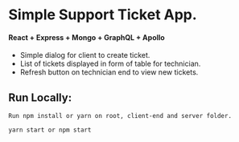 # Simple Support Ticket App.

#### React + Express + Mongo + GraphQL + Apollo

- Simple dialog for client to create ticket.
- List of tickets displayed in form of table for technician.
- Refresh button on technician end to view new tickets.

## Run Locally:

```
Run npm install or yarn on root, client-end and server folder.

```

```
yarn start or npm start

```
